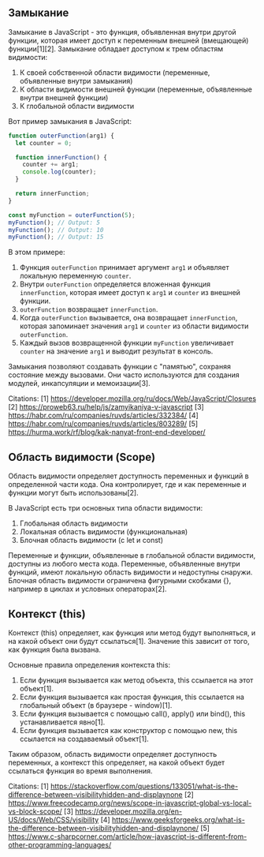 ## Замыкание
Замыкание в JavaScript - это функция, объявленная внутри другой функции, которая имеет доступ к переменным внешней (вмещающей) функции[1][2]. Замыкание обладает доступом к трем областям видимости:

1. К своей собственной области видимости (переменные, объявленные внутри замыкания)
2. К области видимости внешней функции (переменные, объявленные внутри внешней функции) 
3. К глобальной области видимости

Вот пример замыкания в JavaScript:

```js
function outerFunction(arg1) {
  let counter = 0;

  function innerFunction() {
    counter += arg1;
    console.log(counter);
  }

  return innerFunction;
}

const myFunction = outerFunction(5);
myFunction(); // Output: 5
myFunction(); // Output: 10
myFunction(); // Output: 15
```

В этом примере:

1. Функция `outerFunction` принимает аргумент `arg1` и объявляет локальную переменную `counter`.
2. Внутри `outerFunction` определяется вложенная функция `innerFunction`, которая имеет доступ к `arg1` и `counter` из внешней функции.
3. `outerFunction` возвращает `innerFunction`.
4. Когда `outerFunction` вызывается, она возвращает `innerFunction`, которая запоминает значения `arg1` и `counter` из области видимости `outerFunction`.
5. Каждый вызов возвращенной функции `myFunction` увеличивает `counter` на значение `arg1` и выводит результат в консоль.

Замыкания позволяют создавать функции с "памятью", сохраняя состояние между вызовами. Они часто используются для создания модулей, инкапсуляции и мемоизации[3].

Citations:
[1] https://developer.mozilla.org/ru/docs/Web/JavaScript/Closures
[2] https://proweb63.ru/help/js/zamyikaniya-v-javascript
[3] https://habr.com/ru/companies/ruvds/articles/332384/
[4] https://habr.com/ru/companies/ruvds/articles/803289/
[5] https://hurma.work/rf/blog/kak-nanyat-front-end-developer/
## Область видимости (Scope)

Область видимости определяет доступность переменных и функций в определенной части кода. Она контролирует, где и как переменные и функции могут быть использованы[2].

В JavaScript есть три основных типа области видимости:

1. Глобальная область видимости
2. Локальная область видимости (функциональная)
3. Блочная область видимости (с let и const)

Переменные и функции, объявленные в глобальной области видимости, доступны из любого места кода. Переменные, объявленные внутри функций, имеют локальную область видимости и недоступны снаружи. Блочная область видимости ограничена фигурными скобками {}, например в циклах и условных операторах[2].

## Контекст (this)

Контекст (this) определяет, как функция или метод будут выполняться, и на какой объект они будут ссылаться[1]. Значение this зависит от того, как функция была вызвана.

Основные правила определения контекста this:

1. Если функция вызывается как метод объекта, this ссылается на этот объект[1].
2. Если функция вызывается как простая функция, this ссылается на глобальный объект (в браузере - window)[1].
3. Если функция вызывается с помощью call(), apply() или bind(), this устанавливается явно[1].
4. Если функция вызывается как конструктор с помощью new, this ссылается на создаваемый объект[1].

Таким образом, область видимости определяет доступность переменных, а контекст this определяет, на какой объект будет ссылаться функция во время выполнения.

Citations:
[1] https://stackoverflow.com/questions/133051/what-is-the-difference-between-visibilityhidden-and-displaynone
[2] https://www.freecodecamp.org/news/scope-in-javascript-global-vs-local-vs-block-scope/
[3] https://developer.mozilla.org/en-US/docs/Web/CSS/visibility
[4] https://www.geeksforgeeks.org/what-is-the-difference-between-visibilityhidden-and-displaynone/
[5] https://www.c-sharpcorner.com/article/how-javascript-is-different-from-other-programming-languages/